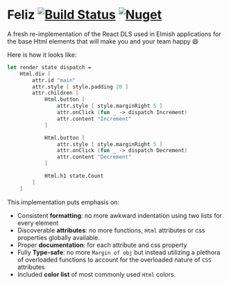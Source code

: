 # Feliz [![Build Status](https://travis-ci.org/Zaid-Ajaj/Elmish.Toastr.svg?branch=master)](https://travis-ci.org/Zaid-Ajaj/Feliz) [![Nuget](https://img.shields.io/nuget/v/Feliz.svg?maxAge=0&colorB=brightgreen)](https://www.nuget.org/packages/Feliz)


A fresh re-implementation of the React DLS used in Elmish applications for the base Html elements that will make you and your team happy :smile:

Here is how it looks like:
```fsharp
let render state dispatch =
    Html.div [
        attr.id "main"
        attr.style [ style.padding 20 ]
        attr.children [
            Html.button [
                attr.style [ style.marginRight 5 ]
                attr.onClick (fun _ -> dispatch Increment)
                attr.content "Increment"
            ]

            Html.button [
                attr.style [ style.marginRight 5 ]
                attr.onClick (fun _ -> dispatch Decrement)
                attr.content "Decrement"
            ]

            Html.h1 state.Count
        ]
    ]
```

This implementation puts emphasis on:
 - Consistent **formatting**: no more awkward indentation using two lists for every element
 - Discoverable **attributes**: no more functions, `Html` attributes or css properties globally available.
 - Proper **documentation**: for each attribute and css property
 - Fully **Type-safe**: no more `Margin of obj` but instead utilizing a plethora of overloaded functions to account for the overloaded nature of `CSS` attributes
 - Included **color list** of most commonly used `Html` colors.
